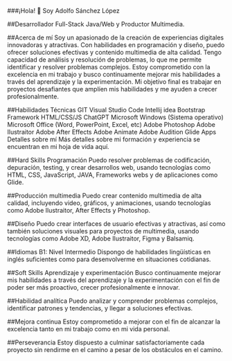 ###¡Hola! 👋 Soy Adolfo Sánchez López

##Desarrollador Full-Stack Java/Web y Productor Multimedia.

##Acerca de mí
Soy un apasionado de la creación de experiencias digitales innovadoras y atractivas. Con habilidades en programación y diseño, puedo ofrecer soluciones efectivas y contenido multimedia de alta calidad. Tengo capacidad de análisis y resolución de problemas, lo que me permite identificar y resolver problemas complejos. Estoy comprometido con la excelencia en mi trabajo y busco continuamente mejorar mis habilidades a través del aprendizaje y la experimentación. Mi objetivo final es trabajar en proyectos desafiantes que amplíen mis habilidades y me ayuden a crecer profesionalmente.

##Habilidades Técnicas
GIT
Visual Studio Code
Intellij idea
Bootstrap Framework
HTML/CSS/JS
ChatGPT
Microsoft Windows (Sistema operativo)
Microsoft Office (Word, PowerPoint, Excel, etc)
Adobe Photoshop
Adobe Ilustraitor
Adobe After Effects
Adobe Animate
Adobe Audition
Glide Apps
Detalles sobre mí
Más detalles sobre mi formación y experiencia se encuentran en mi hoja de vida aquí.

##Hard Skills
Programación
Puedo resolver problemas de codificación, depuración, testing, y crear desarrollos web, usando tecnologías como HTML, CSS, JavaScript, JAVA, Frameworks webs y de aplicaciones como Glide.

##Producción multimedia
Puedo crear contenido multimedia de alta calidad, incluyendo video, gráficos, y animaciones, usando tecnologías como Adobe Ilustraitor, After Effects y Photoshop.

##Diseño
Puedo crear interfaces de usuario efectivas y atractivas, así como también soluciones visuales para proyectos de multimedia, usando tecnologías como Adobe XD, Adobe Ilustraitor, Figma y Balsamiq.

##Idiomas
B1: Nivel Intermedio
Dispongo de habilidades lingüísticas en inglés suficientes como para desenvolverme en situaciones cotidianas.

##Soft Skills
Aprendizaje y experimentación
Busco continuamente mejorar mis habilidades a través del aprendizaje y la experimentación con el fin de poder ser más proactivo, crecer profesionalmente e innovar.

##Habilidad analítica
Puedo analizar y comprender problemas complejos, identificar patrones y tendencias, y llegar a soluciones efectivas.

##Mejora continua
Estoy comprometido a mejorar con el fin de alcanzar la excelencia tanto en mi trabajo como en mi vida personal.

##Perseverancia
Estoy dispuesto a culminar satisfactoriamente cada proyecto sin rendirme en el camino a pesar de los obstáculos en el camino.
